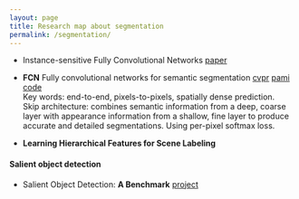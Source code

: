 ```yaml
---
layout: page
title: Research map about segmentation
permalink: /segmentation/
---
```



* Instance-sensitive Fully Convolutional Networks [paper](http://arxiv.org/abs/1603.08678)

* **FCN** Fully convolutional networks for semantic segmentation
[cvpr](http://arxiv.org/abs/1411.4038)
[pami](http://arxiv.org/abs/1605.06211)
[code](https://github.com/shelhamer/fcn.berkeleyvision.org)  
Key words: end-to-end, pixels-to-pixels, spatially dense prediction.  
Skip architecture: combines semantic information from a deep, coarse layer with appearance information from a shallow, fine layer to produce accurate and detailed segmentations. Using per-pixel softmax loss.

* **Learning Hierarchical Features for Scene Labeling**




#### Salient object detection

* Salient Object Detection: **A Benchmark**
[project](http://mmcheng.net/zh/salobjbenchmark/)